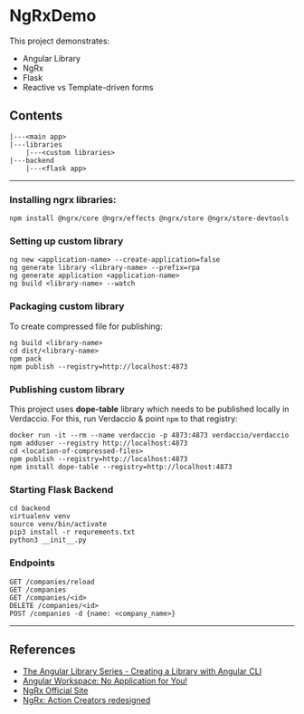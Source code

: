 # NgRxDemo
This project demonstrates:
* Angular Library
* NgRx
* Flask
* Reactive vs Template-driven forms

## Contents
```
|---<main app>
|---libraries
    |---<custom libraries>
|---backend
    |---<flask app>
```

---
### Installing ngrx libraries:

```shell script
npm install @ngrx/core @ngrx/effects @ngrx/store @ngrx/store-devtools
```

### Setting up custom library

```shell script
ng new <application-name> --create-application=false
ng generate library <library-name> --prefix=rpa
ng generate application <application-name>
ng build <library-name> --watch
```

### Packaging custom library

To create compressed file for publishing:

```shell script
ng build <library-name>
cd dist/<library-name>
npm pack
npm publish --registry=http://localhost:4873
```

### Publishing custom library

This project uses **dope-table** library which needs to be published locally in Verdaccio. For this, run Verdaccio & point `npm` to that registry:

```shell script
docker run -it --rm --name verdaccio -p 4873:4873 verdaccio/verdaccio
npm adduser --registry http://localhost:4873
cd <location-of-compressed-files>
npm publish --registry=http://localhost:4873
npm install dope-table --registry=http://localhost:4873
```

### Starting Flask Backend

```shell script
cd backend
virtualenv venv
source venv/bin/activate
pip3 install -r requrements.txt
python3 __init__.py
```

### Endpoints
```
GET /companies/reload
GET /companies
GET /companies/<id>
DELETE /companies/<id>
POST /companies -d {name: <company_name>}
```

___
## References
* [The Angular Library Series - Creating a Library with Angular CLI](https://medium.com/angular-in-depth/creating-a-library-in-angular-6-87799552e7e5)
* [Angular Workspace: No Application for You!](https://medium.com/angular-in-depth/angular-workspace-no-application-for-you-4b451afcc2ba)
* [NgRx Official Site](https://ngrx.io/guide/store)
* [NgRx: Action Creators redesigned](https://medium.com/angular-in-depth/ngrx-action-creators-redesigned-d396960e46da)
